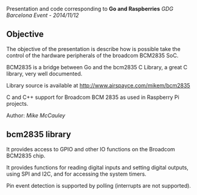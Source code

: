 
Presentation and code corresponding to 
**Go and Raspberries**
*GDG Barcelona Event - 2014/11/12*

## Objective
The objective of the presentation is describe how is possible take the control of the hardware peripherals of the broadcom BCM2835 SoC.

BCM2835 is a bridge between Go and the bcm2835 C Library, a great C library, very well documented. 

Library source is available at http://www.airspayce.com/mikem/bcm2835

C and C++ support for Broadcom BCM 2835 as used in Raspberry Pi projects.

Author: *Mike McCauley*

## bcm2835 library
It provides access to GPIO and other IO functions on the Broadcom BCM2835 chip.

It provides functions for reading digital inputs and setting digital outputs, using SPI and I2C, and for accessing the system timers.

Pin event detection is supported by polling (interrupts are not supported).

